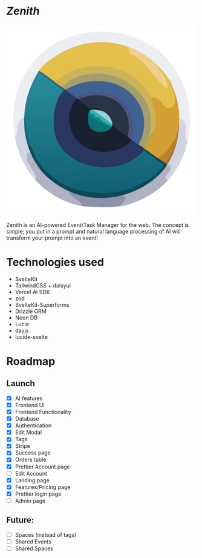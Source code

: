 # _Zenith_

![Logo](./static/favicon.png)

Zenith is an AI-powered Event/Task Manager for the web. The concept is simple; you put in a prompt and natural language processing of AI will transform your prompt into an event!

# Technologies used

- SvelteKit
- TailwindCSS + daisyui
- Vercel AI SDK
- zod
- SvelteKit-Superforms
- Drizzle ORM
- Neon DB
- Lucia
- dayjs
- lucide-svelte

# Roadmap

## Launch

- [x] AI features
- [x] Frontend UI
- [x] Frontend Functionality
- [x] Database
- [x] Authentication
- [x] Edit Modal
- [x] Tags
- [x] Stripe
- [x] Success page
- [x] Orders table
- [x] Prettier Account page
- [ ] Edit Account
- [x] Landing page
- [x] Features/Pricing page
- [x] Prettier login page
- [ ] Admin page

## Future:

- [ ] Spaces (instead of tags)
- [ ] Shared Events
- [ ] Shared Spaces
